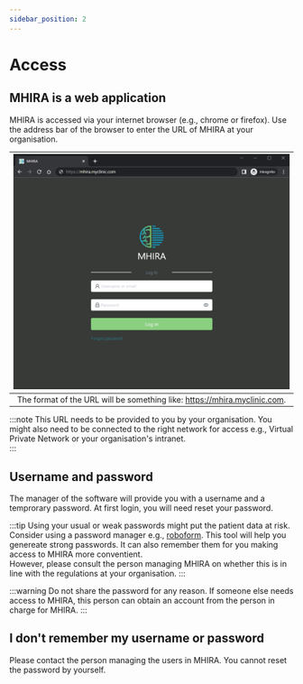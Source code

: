 ```yaml
---
sidebar_position: 2 
---
```


# Access

## MHIRA is a web application

MHIRA is accessed via your internet browser (e.g., chrome or firefox). 
Use the address bar of the browser to enter the URL of MHIRA at your organisation. 

|![login](./img/login.png "login")|
|:--:| 
| The format of the URL will be something like: https://mhira.myclinic.com. |

:::note
This URL needs to be provided to you by your organisation. 
You might also need to be connected to the right network for access e.g., Virtual Private Network or your organisation's intranet.  
:::

## Username and password

The manager of the software will provide you with a username and a temprorary password. 
At first login, you will need reset your password. 

:::tip
Using your usual or weak passwords might put the patient data at risk. 
Consider using a password manager e.g., [roboform](https://www.roboform.com/). 
This tool will help you genereate strong passwords. It can also remember them for you making access to MHIRA more conventient.  
However, please consult the person managing MHIRA on whether this is in line with the regulations at your organisation. 
:::

:::warning
Do not share the password for any reason. If someone else needs access to MHIRA, this person can obtain an account from the person in charge for MHIRA.
:::

## I don't remember my username or password

Please contact the person managing the users in MHIRA. You cannot reset the password by yourself.